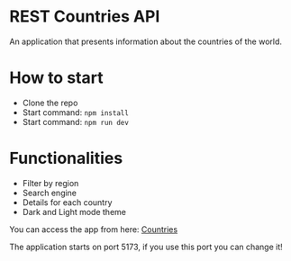 # REST Countries API

An application that presents information about the countries of the world.


# How to start
- Clone the repo
- Start command: `npm install`
- Start command: `npm run dev`

# Functionalities
- Filter by region
- Search engine
- Details for each country
- Dark and Light mode theme

You can access the app from here: [Countries](https://rest-countries-api-stn.onrender.com/)


The application starts on port 5173, if you use this port you can change it!
